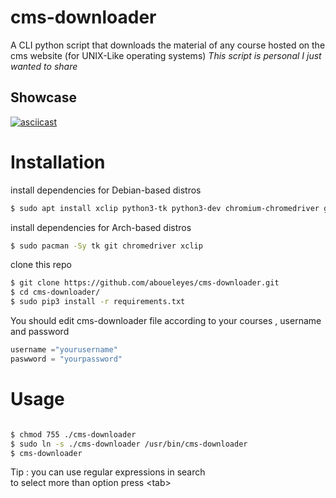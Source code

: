 # cms-downloader
A CLI python script that downloads the material of any course hosted on the  cms website (for UNIX-Like operating systems)
*This script is personal I just wanted to share*
## Showcase

[![asciicast](https://asciinema.org/a/K1QAHRyrFyj2Hzulc0y8KXrYa.svg)](https://asciinema.org/a/K1QAHRyrFyj2Hzulc0y8KXrYa)


# Installation
install dependencies for Debian-based distros
```bash
$ sudo apt install xclip python3-tk python3-dev chromium-chromedriver git
```
install dependencies for Arch-based distros
```bash
$ sudo pacman -Sy tk git chromedriver xclip 
```
clone this repo 
```bash
$ git clone https://github.com/aboueleyes/cms-downloader.git
$ cd cms-downloader/
$ sudo pip3 install -r requirements.txt

```
You should edit cms-downloader file  according to your courses , username and password
```python
username ="yourusername"
paswword = "yourpassword"
```

# Usage
```bash

$ chmod 755 ./cms-downloader
$ sudo ln -s ./cms-downloader /usr/bin/cms-downloader 
$ cms-downloader
```
Tip : you can use regular expressions in search </br>
to select more than option press \<tab\>
